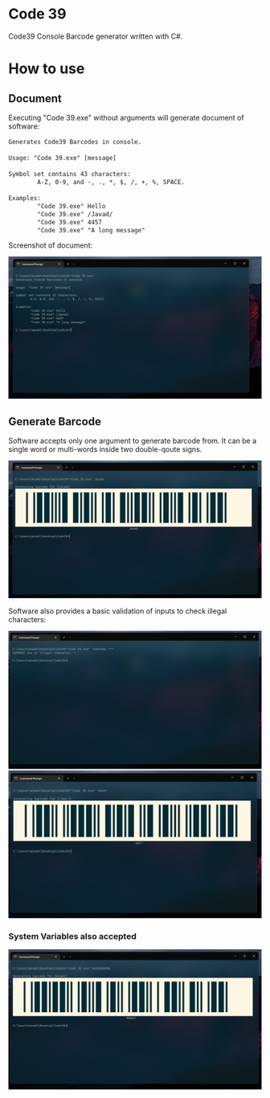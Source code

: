 # Code 39
Code39 Console Barcode generator written with C#.

# How to use
## Document
Executing "Code 39.exe" without arguments will generate document of software:
```
Generates Code39 Barcodes in console.

Usage: "Code 39.exe" [message]

Symbol set contains 43 characters:
        A-Z, 0-9, and -, ., *, $, /, +, %, SPACE.

Examples:
        "Code 39.exe" Hello
        "Code 39.exe" /Javad/
        "Code 39.exe" 4457
        "Code 39.exe" "A long message"
```

Screenshot of document:

![Document of Code 39 software!](images/Document.png "Code 39 Document")

## Generate Barcode
Software accepts only one argument to generate barcode from. It can be a single word or multi-words inside two double-qoute signs.

![Code 39 Generator software!](images/Javad.png "Code 39 Generate Javad")

Software also provides a basic validation of inputs to check illegal characters:  

![Code 39 Generator check illegal characters!](images/error.png "Code 39 Generate Error")
![Code 39 Generator check illegal characters!](images/hey.png "Code 39 Generate Hey")

### System Variables also accepted
![Code 39 Generator!](images/username.png "Code 39 Generate Username")
